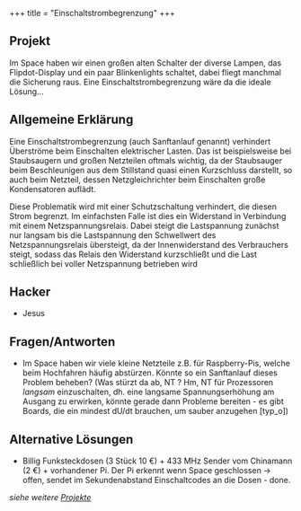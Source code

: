 +++
title = "Einschaltstrombegrenzung"
+++

## Projekt

Im Space haben wir einen großen alten Schalter der diverse Lampen, das
Flipdot-Display und ein paar Blinkenlights schaltet, dabei fliegt
manchmal die Sicherung raus. Eine Einschaltstrombegrenzung wäre da die
ideale Lösung...

## Allgemeine Erklärung

Eine Einschaltstrombegrenzung (auch Sanftanlauf genannt) verhindert
Überströme beim Einschalten elektrischer Lasten. Das ist beispielsweise
bei Staubsaugern und großen Netzteilen oftmals wichtig, da der
Staubsauger beim Beschleunigen aus dem Stillstand quasi einen
Kurzschluss darstellt, so auch beim Netzteil, dessen Netzgleichrichter
beim Einschalten große Kondensatoren auflädt.

Diese Problematik wird mit einer Schutzschaltung verhindert, die diesen
Strom begrenzt. Im einfachsten Falle ist dies ein Widerstand in
Verbindung mit einem Netzspannungsrelais. Dabei steigt die Lastspannung
zunächst nur langsam bis die Lastspannung den Schwellwert des
Netzspannungsrelais übersteigt, da der Innenwiderstand des Verbrauchers
steigt, sodass das Relais den Widerstand kurzschließt und die Last
schließlich bei voller Netzspannung betrieben wird

<!--
\|\|
`{{https://upload.wikimedia.org/wikipedia/commons/7/7d/Einschaltverzögerung.png|Schaltplan einer Einschaltstrombegrenzung|width="100%"}}`
\|\| \|\|\~-Der im Bild gezeigte Trafo ist nur als Beispiel für eine
Last zu verstehen und ist nicht zwingend erforderlich.-\~ \|\|
-->

## Hacker

- Jesus

## Fragen/Antworten

- Im Space haben wir viele kleine Netzteile z.B. für Raspberry-Pis,
  welche beim Hochfahren häufig abstürzen. Könnte so ein Sanftanlauf
  dieses Problem beheben? (Was stürzt da ab, NT ? Hm, NT für
  Prozessoren *langsam* einzuschalten, dh. eine langsame
  Spannungserhöhung am Ausgang zu erwirken, könnte gerade dann
  Probleme bereiten - es gibt Boards, die ein mindest dU/dt brauchen,
  um sauber anzugehen \[typ_o\])

## Alternative Lösungen

- Billig Funksteckdosen (3 Stück 10 €) + 433 MHz Sender vom Chinamann
  (2 €) + vorhandener Pi. Der Pi erkennt wenn Space geschlossen -\>
  offen, sendet im Sekundenabstand Einschaltcodes an die Dosen - done.

*siehe weitere [Projekte](/projekte/)*
